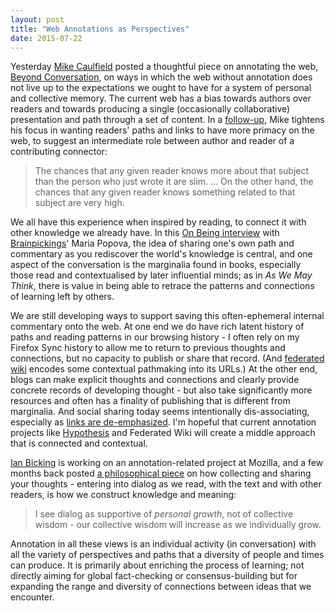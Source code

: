 ```yaml
---
layout: post
title: "Web Annotations as Perspectives"
date: 2015-07-22
---
```


Yesterday [Mike Caulfield](https://twitter.com/holden) posted a thoughtful piece on annotating the web, [Beyond Conversation](http://hapgood.us/2015/07/21/beyond-conversation/), on ways in which the web without annotation does not live up to the expectations we ought to have for a system of personal and collective memory. The current web has a bias towards authors over readers and towards producing a single (occasionally collaborative) presentation and path through a set of content. In a [follow-up](http://hapgood.us/2015/07/22/follow-up-reader-as-link-author/), Mike tightens his focus in wanting readers' paths and links to have more primacy on the web, to suggest an intermediate role between author and reader of a contributing connector:

> The chances that any given reader knows more about that subject than the person who just wrote it are slim. ... On the other hand, the chances that any given reader knows something related to that subject are very high.

We all have this experience when inspired by reading, to connect it with other knowledge we already have. In this [On Being interview](http://www.onbeing.org/program/maria-popova-cartographer-of-meaning-in-a-digital-age/7580) with [Brainpickings](http://brainpickings.org/)' Maria Popova, the idea of sharing one's own path and commentary as you rediscover the world's knowledge is central, and one aspect of the conversation is the marginalia found in books, especially those read and contextualised by later influential minds; as in _As We May Think_, there is value in being able to retrace the patterns and connections of learning left by others.

We are still developing ways to support saving this often-ephemeral internal commentary onto the web. At one end we do have rich latent history of paths and reading patterns in our browsing history - I often rely on my Firefox Sync history to allow me to return to previous thoughts and connections, but no capacity to publish or share that record. (And [federated wiki](http://fed.wiki.org/welcome-visitors.html) encodes some contextual pathmaking into its URLs.) At the other end, blogs can make explicit thoughts and connections and clearly provide concrete records of developing thought - but also take significantly more resources and often has a finality of publishing that is different from marginalia. And social sharing today seems intentionally dis-associating, especially as [links are de-emphasized](https://medium.com/matter/the-web-we-have-to-save-2eb1fe15a426). I'm hopeful that current annotation projects like [Hypothesis](https://hypothes.is/) and Federated Wiki will create a middle approach that is connected and contextual.

[Ian Bicking](https://twitter.com/ianbicking) is working on an annotation-related project at Mozilla, and a few months back posted [a philosophical piece](http://www.ianbicking.org/blog/2015/05/product-journal-as-we-may-discuss.html) on how collecting and sharing your thoughts - entering into dialog as we read, with the text and with other readers, is how we construct knowledge and meaning:

> I see dialog as supportive of _personal growth_, not of collective wisdom - our collective wisdom will increase as we individually grow.

Annotation in all these views is an individual activity (in conversation) with all the variety of perspectives and paths that a diversity of people and times can produce. It is primarily about enriching the process of learning; not directly aiming for global fact-checking or consensus-building but for expanding the range and diversity of connections between ideas that we encounter.
